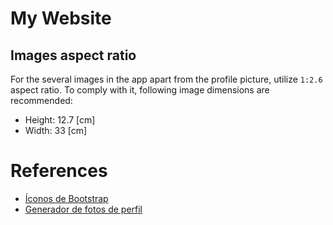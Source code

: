 # My Website

## Images aspect ratio

For the several images in the app apart from the profile picture, utilize `1:2.6` aspect ratio. To comply with it, following image dimensions are recommended:

* Height: 12.7 [cm]
* Width: 33 [cm]

# References

* [Íconos de Bootstrap](https://icons.getbootstrap.com/)
* [Generador de fotos de perfil](https://picofme.io/)
